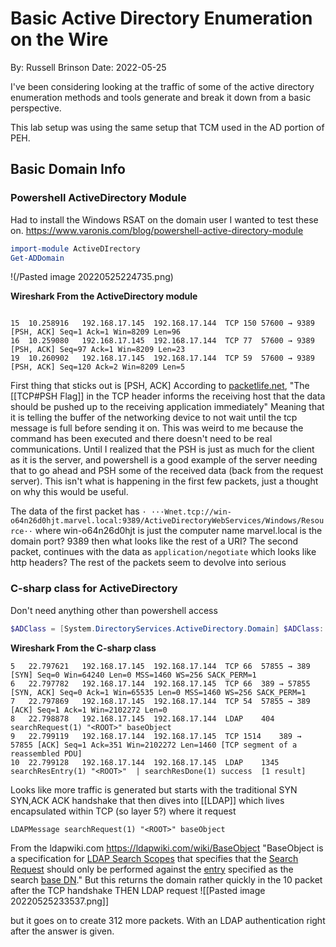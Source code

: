 # Basic Active Directory Enumeration on the Wire
By: Russell Brinson
Date: 2022-05-25

I've been considering looking at the traffic of some of the active directory enumeration methods and tools generate and break it down from a basic perspective.

This lab setup was using the same setup that TCM used in the AD portion of PEH. 

## Basic Domain Info
### Powershell ActiveDirectory Module
Had to install the Windows RSAT on the domain user I wanted to test these on.
https://www.varonis.com/blog/powershell-active-directory-module
```powershell
import-module ActiveDIrectory
Get-ADDomain
```
!(/Pasted image 20220525224735.png)


**Wireshark From the ActiveDirectory module**
```wireshark part 1 of X

15	10.258916	192.168.17.145	192.168.17.144	TCP	150	57600 → 9389 [PSH, ACK] Seq=1 Ack=1 Win=8209 Len=96
16	10.259080	192.168.17.145	192.168.17.144	TCP	77	57600 → 9389 [PSH, ACK] Seq=97 Ack=1 Win=8209 Len=23
19	10.260902	192.168.17.145	192.168.17.144	TCP	59	57600 → 9389 [PSH, ACK] Seq=120 Ack=2 Win=8209 Len=5
```
First thing that sticks out is \[PSH, ACK]
According to [packetlife.net](https://packetlife.net/blog/2011/mar/2/tcp-flags-psh-and-urg/), "The [[TCP#PSH Flag]] in the TCP header informs the receiving host that the data should be pushed up to the receiving application immediately" Meaning that it is telling the buffer of the networking device to not wait until the tcp message is full before sending it on. This was weird to me because the command has been executed and there doesn't need to be real communications. 
Until I realized that the PSH is just as much for the client as it is the server, and powershell is a good example of the server needing that to go ahead and PSH some of the received data (back from the request server). This isn't what is happening in the first few packets, just a thought on why this would be useful.


The data of the first packet has 
`· ···Wnet.tcp://win-o64n26d0hjt.marvel.local:9389/ActiveDirectoryWebServices/Windows/Resource··`
where win-o64n26d0hjt is just the computer name
marvel.local is the domain 
port? 9389
then what looks like the rest of a URI?
The second packet, continues with the data as `application/negotiate` which looks like http headers?
The rest of the packets seem to devolve into serious

### C-sharp class for ActiveDirectory
Don't need anything other than powershell access
```powershell
$ADClass = [System.DirectoryServices.ActiveDirectory.Domain] $ADClass::GetCurrentDomain()
```

**Wireshark From the C-sharp class**
```wireshark
5	22.797621	192.168.17.145	192.168.17.144	TCP	66	57855 → 389 [SYN] Seq=0 Win=64240 Len=0 MSS=1460 WS=256 SACK_PERM=1
6	22.797782	192.168.17.144	192.168.17.145	TCP	66	389 → 57855 [SYN, ACK] Seq=0 Ack=1 Win=65535 Len=0 MSS=1460 WS=256 SACK_PERM=1
7	22.797869	192.168.17.145	192.168.17.144	TCP	54	57855 → 389 [ACK] Seq=1 Ack=1 Win=2102272 Len=0
8	22.798878	192.168.17.145	192.168.17.144	LDAP	404	searchRequest(1) "<ROOT>" baseObject 
9	22.799119	192.168.17.144	192.168.17.145	TCP	1514	389 → 57855 [ACK] Seq=1 Ack=351 Win=2102272 Len=1460 [TCP segment of a reassembled PDU]
10	22.799128	192.168.17.144	192.168.17.145	LDAP	1345	searchResEntry(1) "<ROOT>"  | searchResDone(1) success  [1 result]
```

Looks like more traffic is generated but starts with the traditional SYN SYN,ACK ACK handshake that then dives into [[LDAP]] which lives encapsulated within TCP (so layer 5?) where it request
```ldap
LDAPMessage searchRequest(1) "<ROOT>" baseObject
```
From the ldapwiki.com https://ldapwiki.com/wiki/BaseObject
"BaseObject is a specification for [LDAP Search Scopes](https://ldapwiki.com/wiki/LDAP%20Search%20Scopes) that specifies that the [Search Request](https://ldapwiki.com/wiki/SearchRequest) should only be performed against the [entry](https://ldapwiki.com/wiki/LDAP%20Entry) specified as the search [base DN](https://ldapwiki.com/wiki/BaseDN)." 
But this returns the domain rather quickly in the 10 packet after the TCP handshake THEN LDAP request
![[Pasted image 20220525233537.png]]

but it goes on to create 312 more packets. With an LDAP authentication right after the answer is given.

